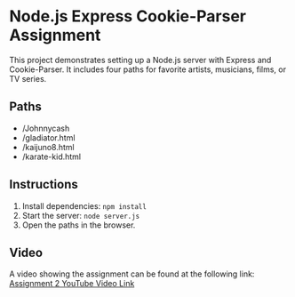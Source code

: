 # Node.js Express Cookie-Parser Assignment

This project demonstrates setting up a Node.js server with Express and Cookie-Parser. It includes four paths for favorite artists, musicians, films, or TV series.

## Paths
- /Johnnycash
- /gladiator.html
- /kaijuno8.html
- /karate-kid.html

## Instructions
1. Install dependencies: `npm install`
2. Start the server: `node server.js`
3. Open the paths in the browser.

## Video
A video showing the assignment can be found at the following link: [Assignment 2 YouTube Video Link](https://youtu.be/GpT5RFLraek)


